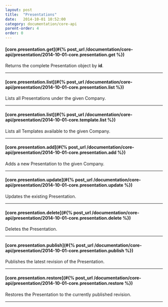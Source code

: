 ```yaml
---
layout: post
title:  "Presentations"
date:   2014-10-01 10:52:00
category: documentation/core-api
parent-order: 4
order: 0
---
```


#### [core.presentation.get](#{% post_url /documentation/core-api/presentation/2014-10-01-core.presentation.get %})

Returns the complete Presentation object by **id**.

***

#### [core.presentation.list](#{% post_url /documentation/core-api/presentation/2014-10-01-core.presentation.list %})

Lists all Presentations under the given Company.

***

#### [core.presentation.list](#{% post_url /documentation/core-api/presentation/2014-10-01-core.template.list %})

Lists all Templates available to the given Company.

***

#### [core.presentation.add](#{% post_url /documentation/core-api/presentation/2014-10-01-core.presentation.add %})

Adds a new Presentation to the given Company.

***

#### [core.presentation.update](#{% post_url /documentation/core-api/presentation/2014-10-01-core.presentation.update %})

Updates the existing Presentation.

***

#### [core.presentation.delete](#{% post_url /documentation/core-api/presentation/2014-10-01-core.presentation.delete %})

Deletes the Presentation.

***

#### [core.presentation.publish](#{% post_url /documentation/core-api/presentation/2014-10-01-core.presentation.publish %})

Publishes the latest revision of the Presentation.

***

#### [core.presentation.restore](#{% post_url /documentation/core-api/presentation/2014-10-01-core.presentation.restore %})

Restores the Presentation to the currently published revision.

***